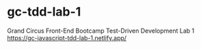# gc-tdd-lab-1
Grand Circus Front-End Bootcamp Test-Driven Development Lab 1
https://gc-javascript-tdd-lab-1.netlify.app/
